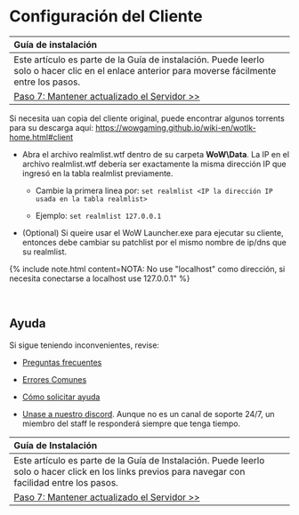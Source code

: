 # Configuración del Cliente

| Guía de instalación | |
| :- | :- |
| Este artículo es parte de la Guía de instalación. Puede leerlo solo o hacer clic en el enlace anterior para moverse fácilmente entre los pasos. |
| [Paso 7: Mantener actualizado el Servidor >>](keeping-the-server-up-to-date.md) |



Si necesita uan copia del cliente original, puede encontrar algunos torrents para su descarga aquí: https://wowgaming.github.io/wiki-en/wotlk-home.html#client

- Abra el archivo realmlist.wtf dentro de su carpeta **WoW\Data**. La IP en el archivo realmlist.wtf debería ser exactamente la misma dirección IP que ingresó en la tabla realmlist previamente.

    - Cambie la primera linea por: `set realmlist <IP la dirección IP usada en la tabla realmlist>`
    
    - Ejemplo: `set realmlist 127.0.0.1`

- (Optional) Si queire usar el WoW Launcher.exe para ejecutar su cliente, entonces debe cambiar su patchlist por el mismo nombre de ip/dns que su realmlist.

{% include note.html content=NOTA: No use "localhost" como dirección, si necesita conectarse a localhost use 127.0.0.1" %}

<br>

## Ayuda

Si sigue teniendo inconvenientes, revise:

* [Preguntas frecuentes](faq.md)

* [Errores Comunes](common-errors.md)

* [Cómo solicitar ayuda](how-to-ask-for-help.md)

* [Unase a nuestro discord](https://discord.gg/gkt4y2x). Aunque no es un canal de soporte 24/7, un miembro del staff le responderá siempre que tenga tiempo.


| Guía de Instalación | |
| :- | :- |
| Este artículo es parte de la Guía de Instalación. Puede leerlo solo o hacer click en los links previos para navegar con facilidad entre los pasos. |
[Paso 7: Mantener actualizado el Servidor >>](keeping-the-server-up-to-date.md) |
